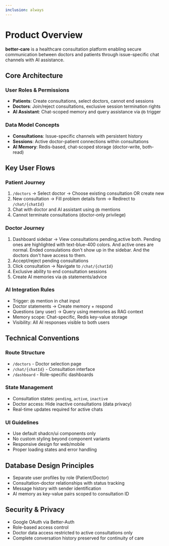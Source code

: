 ```yaml
---
inclusion: always
---
```


# Product Overview

**better-care** is a healthcare consultation platform enabling secure communication between doctors and patients through issue-specific chat channels with AI assistance.

## Core Architecture

### User Roles & Permissions
- **Patients**: Create consultations, select doctors, cannot end sessions
- **Doctors**: Join/reject consultations, exclusive session termination rights
- **AI Assistant**: Chat-scoped memory and query assistance via `@b` trigger

### Data Model Concepts
- **Consultations**: Issue-specific channels with persistent history
- **Sessions**: Active doctor-patient connections within consultations
- **AI Memory**: Redis-based, chat-scoped storage (doctor-write, both-read)

## Key User Flows

### Patient Journey
1. `/doctors` → Select doctor → Choose existing consultation OR create new
2. New consultation → Fill problem details form → Redirect to `/chat/{chatId}`
3. Chat with doctor and AI assistant using `@b` mentions
4. Cannot terminate consultations (doctor-only privilege)

### Doctor Journey  
1. Dashboard sidebar → View consultations pending,active both. Pending ones are highlighted with text-blue-400 colors. And active ones are normal. Ended consulations don't show up  in the sidebar. And the doctors don't have access to them.
2. Accept/reject pending consultations
3. Click consultation → Navigate to `/chat/{chatId}`
4. Exclusive ability to end consultation sessions
5. Create AI memories via `@b` statements/advice

### AI Integration Rules
- Trigger: `@b` mention in chat input
- Doctor statements → Create memory + respond
- Questions (any user) → Query using memories as RAG context
- Memory scope: Chat-specific, Redis key-value storage
- Visibility: All AI responses visible to both users

## Technical Conventions

### Route Structure
- `/doctors` - Doctor selection page
- `/chat/{chatId}` - Consultation interface
- `/dashboard` - Role-specific dashboards

### State Management
- Consultation states: `pending`, `active`, `inactive`
- Doctor access: Hide inactive consultations (data privacy)
- Real-time updates required for active chats

### UI Guidelines
- Use default shadcn/ui components only
- No custom styling beyond component variants
- Responsive design for web/mobile
- Proper loading states and error handling

## Database Design Principles
- Separate user profiles by role (Patient/Doctor)
- Consultation-doctor relationships with status tracking
- Message history with sender identification
- AI memory as key-value pairs scoped to consultation ID

## Security & Privacy
- Google OAuth via Better-Auth
- Role-based access control
- Doctor data access restricted to active consultations only
- Complete conversation history preserved for continuity of care